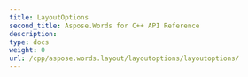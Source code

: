 ```yaml
---
title: LayoutOptions
second_title: Aspose.Words for C++ API Reference
description: 
type: docs
weight: 0
url: /cpp/aspose.words.layout/layoutoptions/layoutoptions/
---
```




